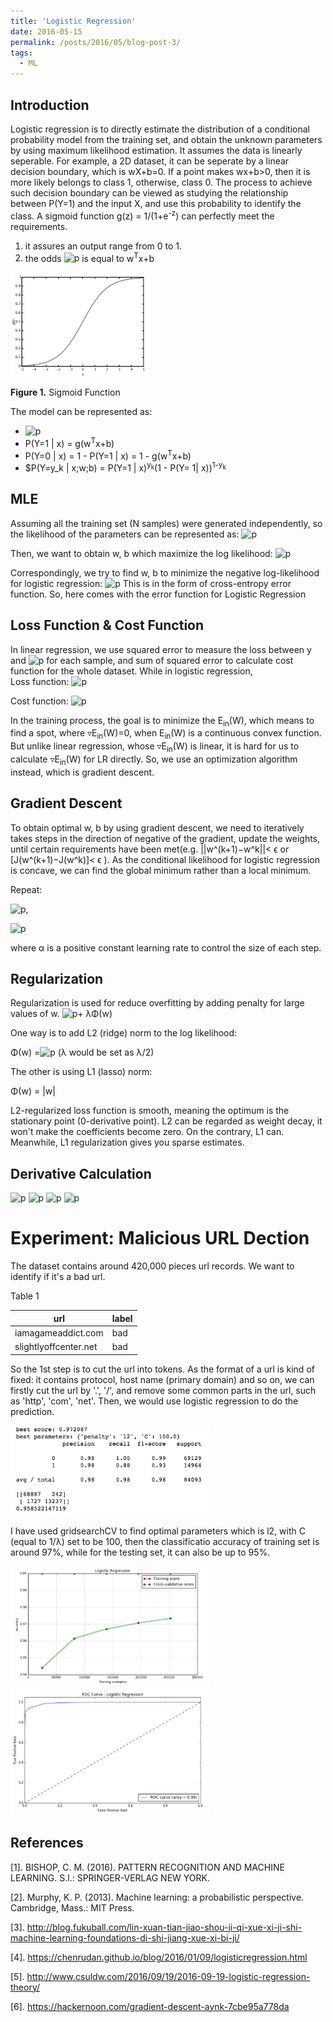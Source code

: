 ```yaml
---
title: 'Logistic Regression'
date: 2016-05-15
permalink: /posts/2016/05/blog-post-3/
tags:
  - ML
---
```


## Introduction

Logistic regression is to directly estimate the distribution of a conditional probability model from the training set, and obtain the unknown parameters by using maximum likelihood estimation. It assumes the data is linearly seperable. For example, a 2D dataset, it can be seperate by a linear decision boundary, which is wX+b=0. If a point makes wx+b>0, then it is more likely belongs to class 1, otherwise, class 0. The process to achieve such decision boundary can be viewed as studying the relationship between P(Y=1) and the input X, and use this probability to identify the class. A sigmoid function g(z) = 1/(1+e<sup>-z</sup>) can perfectly meet the requirements.

1. it assures an output range from 0 to 1.
2. the odds <img src="https://latex.codecogs.com/svg.latex?log{P(Y=1|x)\over P(Y=0|x)}" title="p" /> is equal to w<sup>T</sup>x+b

<p float="left"><img src="/images/lg1.png" width="220" /></p>

**Figure 1.** Sigmoid Function

The model can be represented as:
* <img src="https://latex.codecogs.com/svg.latex?g(z) = \frac{1}{1+e^{-z}}" title="p" />
* P(Y=1 \| x) = g(w<sup>T</sup>x+b)
* P(Y=0 \| x) = 1 - P(Y=1 \| x) = 1 - g(w<sup>T</sup>x+b)
* $P(Y=y_k \| x;w;b) = P(Y=1 \| x)<sup>y<sub>k</sub></sup>(1 - P(Y= 1\| x))<sup>1-y<sub>k</sub></sup>
      
**MLE**
---
Assuming all the training set (N samples) were generated independently, so the likelihood of the parameters can be represented as:  <img src="https://latex.codecogs.com/svg.latex?MLE(w,b) =\pi^N_{n=1}  P(Y=1 | x)^{y_k}(1 - P(Y= 1| x))^{1-y_k}" title="p" /> 

Then, we want to obtain w, b which maximize the log likelihood:
<img src="https://latex.codecogs.com/svg.latex?MLE(w,b) = \sum^N_{n=1} {y_k} log P(Y=1 | x) + (1-y_k)log(1 - P(Y= 1| x))" title="p" /> 

Correspondingly, we try to find w, b to minimize the negative log-likelihood for logistic regression:
<img src="https://latex.codecogs.com/svg.latex?NLL(w,b) = -\sum^N_{n=1} [{y_k} log P(Y=1 | x) + (1-y_k)log(1 - P(Y= 1| x))]" title="p" /> 
This is in the form of cross-entropy error function. So, here comes with the error function for Logistic Regression

**Loss Function & Cost Function**
---
In linear regression, we use squared error to measure the loss between y and <img src="https://latex.codecogs.com/svg.latex?\hat y" title="p" /> for each sample, and sum of squared error to calculate cost function for the whole dataset. While in logistic regression,  
Loss function: <img src="https://latex.codecogs.com/svg.latex?L(y, \hat y) = -[{y_k} log P(Y=1 | x) + (1-y_k)log(1 - P(Y= 1| x))]" title="p" />

Cost function: <img src="https://latex.codecogs.com/svg.latex?J(w, b) = \frac {1} {m} { \sum^N_{n=1} L(y, \hat y)}" title="p" />

In the training process, the goal is to minimize the E<sub>in</sub>(W), which means to find a spot, where ▿E<sub>in</sub>(W)=0, when E<sub>in</sub>(W) is a continuous convex function. But unlike linear regression, whose ▿E<sub>in</sub>(W) is linear, it is hard for us to calculate ▿E<sub>in</sub>(W) for LR directly. So, we use an optimization algorithm instead, which is gradient descent.

## Gradient Descent

To obtain optimal w, b by using gradient descent, we need to iteratively takes steps in the direction of negative of the gradient, update the weights, until certain requirements have been met(e.g.  \|\|w^(k+1)−w^k\|\|< ϵ  or [J(w^(k+1)−J(w^k)]< ϵ ). As the conditional likelihood for logistic regression is concave, we can find the global minimum rather than a local minimum.

Repeat:

<img src="https://latex.codecogs.com/svg.latex?w:= w- α\frac{∂J(w,b)}{∂w}" title="p" />,

<img src="https://latex.codecogs.com/svg.latex?b:= b- α\frac{∂J(w,b)}{∂b}" title="p" />
    
where α is a positive constant learning rate to control the size of each step.  

**Regularization** 
---
Regularization is used for reduce overfitting by adding penalty for large values of w. 
<img src="https://latex.codecogs.com/svg.latex?J(w) = -\frac {1} {m} \sum^N_{n=1}[{y_k} log P(Y=1 | x) + (1-y_k)log(1 - P(Y= 1| x)]" title="p" />+ λΦ(w)

One way is to add L2 (ridge) norm to the log likelihood:

Φ(w) =<img src="https://latex.codecogs.com/svg.latex?\sum^M_{m=1}{w^2_m}" title="p" /> (λ would be set as λ/2)

The other is using L1 (lasso) norm:

Φ(w) = \|w\|

L2-regularized loss function is smooth, meaning the optimum is the stationary point (0-derivative point). L2 can be regarded as weight decay, it won't make the coefficients become zero. On the contrary, L1 can. Meanwhile, L1 regularization gives you sparse estimates.

**Derivative Calculation** 
---
<img src="https://latex.codecogs.com/svg.latex?\frac{dL}{da} = - \frac{y}{a} + \frac{1-y}{1-a}" title="p" />

<img src="https://latex.codecogs.com/svg.latex?dz = \frac{dL(a,y)}{dz} =  (- \frac{y}{a} + \frac{1-y}{1-a})(a(1-a)) = a-y" title="p" />

<img src="https://latex.codecogs.com/svg.latex?dw = \frac{dL}{dw} = x{dz} = \frac {1}{m} \sum^m_{i=1}{x^i}(a^i-y^i)" title="p" />

<img src="https://latex.codecogs.com/svg.latex?db = dz = \frac {1}{m} \sum^m_{i=1}(a^i-y^i)" title="p" />

Experiment: Malicious URL Dection
======
The dataset contains around 420,000 pieces url records. We want to identify if it's a bad url.

Table 1

| url           | label   |    
| ---------        | ------ | 
| iamagameaddict.com     | bad  | 
| slightlyoffcenter.net    | bad   | 

So the 1st step is to cut the url into tokens. As the format of a url is kind of fixed: it contains protocol, host name (primary domain) and so on, we can firstly cut the url by '.', '/', and remove some common parts in the url, such as 'http', 'com', 'net'. Then, we would use logistic regression to do the prediction.

<p float="left"><img src="/images/lg11.png" width="320" /></p>

I have used gridsearchCV to find optimal parameters which is l2, with C (equal to 1/λ) set to be 100, then the classificatio accuracy of training set is around 97%, while for the testing set, it can also be up to 95%.

<p float="left"><img src="/images/lg12.png" width="320" /><img src="/images/lg13.png" width="320" /></p>

References
------
[1]. BISHOP, C. M. (2016). PATTERN RECOGNITION AND MACHINE LEARNING. S.l.: SPRINGER-VERLAG NEW YORK.

[2]. Murphy, K. P. (2013). Machine learning: a probabilistic perspective. Cambridge, Mass.: MIT Press.

[3]. http://blog.fukuball.com/lin-xuan-tian-jiao-shou-ji-qi-xue-xi-ji-shi-machine-learning-foundations-di-shi-jiang-xue-xi-bi-ji/

[4]. https://chenrudan.github.io/blog/2016/01/09/logisticregression.html

[5]. http://www.csuldw.com/2016/09/19/2016-09-19-logistic-regression-theory/

[6]. https://hackernoon.com/gradient-descent-aynk-7cbe95a778da




